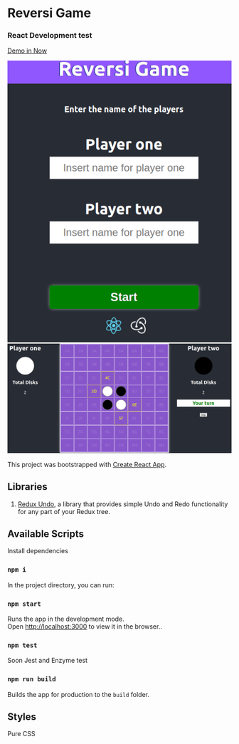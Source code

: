 # Reversi Game

### React Development test

[Demo in Now](https://reversi-game.sebastiancardoso92.now.sh)

![Captura de la App](.readme-pictures/captura_1.png)
![Captura de la App](.readme-pictures/captura_2.png)

This project was bootstrapped with [Create React App](https://github.com/facebook/create-react-app).

## Libraries
1. [Redux Undo](https://github.com/omnidan/redux-undo), a library that provides simple Undo and Redo functionality for any part of your Redux tree.

## Available Scripts

Install dependencies

### `npm i`

In the project directory, you can run:

### `npm start`

Runs the app in the development mode.<br>
Open [http://localhost:3000](http://localhost:3000) to view it in the browser..

### `npm test`

Soon Jest and Enzyme test

### `npm run build`

Builds the app for production to the `build` folder.<br>


 ## Styles
 Pure CSS

